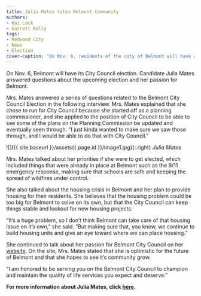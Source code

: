 ```yaml
---
title: Julia Mates talks Belmont Community
authors:
- Kai Lock
- Garrett Kelly
tags:
- Redwood City
- News
- Election
cover-caption: "On Nov. 6, residents of the city of Belmont will have a very important decision to make. Three seats are open on the City Council, but four candidates are running. Candidates include incumbents Warren Lieberman, Julia Mates, Charles Stone, and newcomer Deniz Bolbol. Read the stories below to find out more about the candidates."
---
```


On Nov. 6, Belmont will have its City Council election. Candidate Julia Mates answered questions about the upcoming election and her passion for Belmont.

Mrs. Mates answered a series of questions related to the Belmont City Council Election in the following interview. Mrs. Mates explained that she chose to run for City Council because she started off as a planning commissioner, and she applied to the position of City Council to be able to see some of the plans on the Planning Commission be updated and eventually seen through. “I just kinda wanted to make sure we saw those through, and I would be able to do that with City Council.”

![]({{ site.baseurl }}/assets{{ page.id }}/image1.jpg){:.right}
*Julia Mates*

Mrs. Mates talked about her priorities if she were to get elected, which included things that were already in place at Belmont such as the 9/11 emergency response, making sure that schools are safe and keeping the spread of wildfires under control.

She also talked about the housing crisis in Belmont and her plan to provide housing for their residents. She believes that the housing problem could be too big for Belmont to solve on its own, but that the City Council can keep things stable and lookout for new housing projects.

“It’s a huge problem, so I don’t think Belmont can take care of that housing issue on it’s own,” she said. “But making sure that, you know, we continue to build housing units and give an eye toward where we can place housing.”

She continued to talk about her passion for Belmont City Council on her [website](https://www.juliamates.com/). On the site, Mrs. Mates stated that she is optimistic for the future of Belmont and that she hopes to see it’s community grow.

“I am honored to be serving you on the Belmont City Council to champion and maintain the quality of life services you expect and deserve.”

**For more information about Julia Mates, click [here](https://youtu.be/M2pHw1TwrYE).**